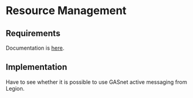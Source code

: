 Resource Management
===================

Requirements
------------

Documentation is [here](https://docs.google.com/document/d/1qK4YqM_avtN62ijsy_3F69nZDjgOM7FiInmVofIVvNQ/edit?ts=57093891#heading=h.17pap5209ant).

Implementation
--------------

Have to see whether it is possible to use GASnet active messaging from Legion.